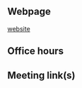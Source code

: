 ## Webpage
[website](https://www.linkedin.com/in/courage-ekoh/)

## Office hours

## Meeting link(s)
